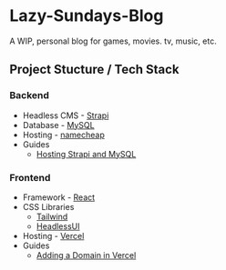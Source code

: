 # Lazy-Sundays-Blog
A WIP, personal blog for games, movies. tv, music, etc.

## Project Stucture / Tech Stack

### Backend
* Headless CMS - [Strapi](https://strapi.io/)
* Database - [MySQL](https://www.mysql.com/)
* Hosting - [namecheap](https://www.namecheap.com/hosting/shared/)
* Guides
  - [Hosting Strapi and MySQL](https://strapi.io/blog/deploying-strapi-my-sql-on-a-traditional-hosting-provider)

### Frontend
* Framework - [React](https://react.dev/)
* CSS Libraries
  - [Tailwind](https://tailwindcss.com/)
  - [HeadlessUI](https://headlessui.com/)
* Hosting - [Vercel](https://vercel.com/)
* Guides
  - [Adding a Domain in Vercel](https://vercel.com/docs/concepts/projects/domains/add-a-domain)
